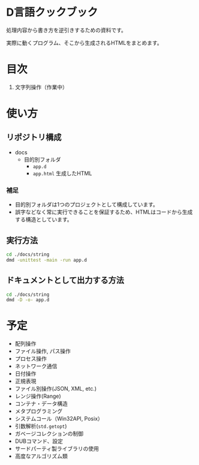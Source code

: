 # D言語クックブック

処理内容から書き方を逆引きするための資料です。

実際に動くプログラム、そこから生成されるHTMLをまとめます。

# 目次
1. 文字列操作（作業中）

# 使い方
## リポジトリ構成
- docs
    - 目的別フォルダ
        - `app.d` 
        - `app.html` 生成したHTML

### 補足
- 目的別フォルダは1つのプロジェクトとして構成しています。
- 誤字などなく常に実行できることを保証するため、HTMLはコードから生成する構造としています。

## 実行方法

```bash
cd ./docs/string
dmd -unittest -main -run app.d
```

## ドキュメントとして出力する方法

```bash
cd ./docs/string
dmd -D -o- app.d
```

# 予定
- 配列操作
- ファイル操作, パス操作
- プロセス操作
- ネットワーク通信
- 日付操作
- 正規表現
- ファイル別操作(JSON, XML, etc.)
- レンジ操作(Range)
- コンテナ・データ構造
- メタプログラミング
- システムコール（Win32API, Posix）
- 引数解析(`std.getopt`)
- ガベージコレクションの制御
- DUBコマンド、設定
- サードパーティ製ライブラリの使用
- 高度なアルゴリズム類
